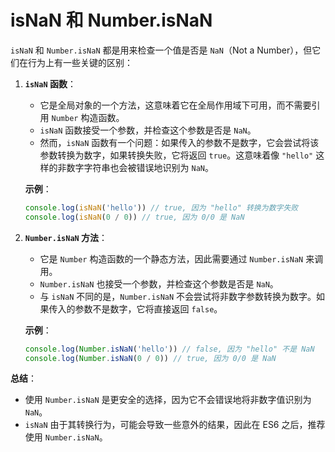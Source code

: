 <!--
 * @Description:
 * @Author: zhengfei.tan
 * @Date: 2024-07-04 19:25:16
 * @FilePath: \VitePress\docs\01.JavaScript\isNaN和Number.isNaN.md
 * @LastEditors: Please set LastEditors
 * @LastEditTime: 2024-09-18 15:12:16
-->

# isNaN 和 Number.isNaN

`isNaN` 和 `Number.isNaN` 都是用来检查一个值是否是 `NaN`（Not a Number），但它们在行为上有一些关键的区别：

1. **`isNaN` 函数**：

   - 它是全局对象的一个方法，这意味着它在全局作用域下可用，而不需要引用 `Number` 构造函数。
   - `isNaN` 函数接受一个参数，并检查这个参数是否是 `NaN`。
   - 然而，`isNaN` 函数有一个问题：如果传入的参数不是数字，它会尝试将该参数转换为数字，如果转换失败，它将返回 `true`。这意味着像 `"hello"` 这样的非数字字符串也会被错误地识别为 `NaN`。

   **示例**：

   ```javascript
   console.log(isNaN('hello')) // true, 因为 "hello" 转换为数字失败
   console.log(isNaN(0 / 0)) // true, 因为 0/0 是 NaN
   ```

2. **`Number.isNaN` 方法**：

   - 它是 `Number` 构造函数的一个静态方法，因此需要通过 `Number.isNaN` 来调用。
   - `Number.isNaN` 也接受一个参数，并检查这个参数是否是 `NaN`。
   - 与 `isNaN` 不同的是，`Number.isNaN` 不会尝试将非数字参数转换为数字。如果传入的参数不是数字，它将直接返回 `false`。

   **示例**：

   ```javascript
   console.log(Number.isNaN('hello')) // false, 因为 "hello" 不是 NaN
   console.log(Number.isNaN(0 / 0)) // true, 因为 0/0 是 NaN
   ```

**总结**：

- 使用 `Number.isNaN` 是更安全的选择，因为它不会错误地将非数字值识别为 `NaN`。
- `isNaN` 由于其转换行为，可能会导致一些意外的结果，因此在 ES6 之后，推荐使用 `Number.isNaN`。

